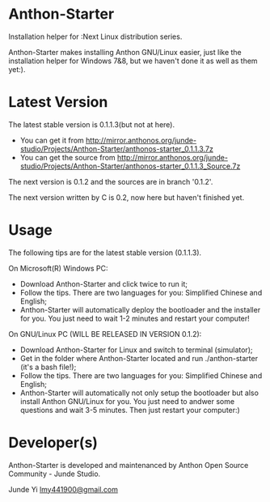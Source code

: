 Anthon-Starter
==============

 Installation helper for :Next Linux distribution series.
 
 Anthon-Starter makes installing Anthon GNU/Linux easier, just like the installation helper for Windows 7&8, but we haven't done it as well as them yet:).

Latest Version
==============

 The latest stable version is 0.1.1.3(but not at here).
 * You can get it from http://mirror.anthonos.org/junde-studio/Projects/Anthon-Starter/anthonos-starter_0.1.1.3.7z
 * You can get the source from http://mirror.anthonos.org/junde-studio/Projects/Anthon-Starter/anthonos-starter_0.1.1.3_Source.7z
 
 The next version is 0.1.2 and the sources are in branch '0.1.2'.
 
 The next version written by C is 0.2, now here but haven't finished yet.

Usage
==============

 The following tips are for the latest stable version (0.1.1.3).
 
 On Microsoft(R) Windows PC:
 * Download Anthon-Starter and click twice to run it;
 * Follow the tips. There are two languages for you: Simplified Chinese and English;
 * Anthon-Starter will automatically deploy the bootloader and the installer for you. You just need to wait 1-2 minutes and restart your computer!
 
 On GNU/Linux PC (WILL BE RELEASED IN VERSION 0.1.2):
 * Download Anthon-Starter for Linux and switch to terminal (simulator);
 * Get in the folder where Anthon-Starter located and run ./anthon-starter (it's a bash file!);
 * Follow the tips. There are two languages for you: Simplified Chinese and English;
 * Anthon-Starter will automatically not only setup the bootloader but also install Anthon GNU/Linux for you. You just need to andwer some questions and wait 3-5 minutes. Then just restart your computer:)
 
Developer(s)
==============
 Anthon-Starter is developed and maintenanced by Anthon Open Source Community - Junde Studio.
 
 Junde Yi <lmy441900@gmail.com>
 
